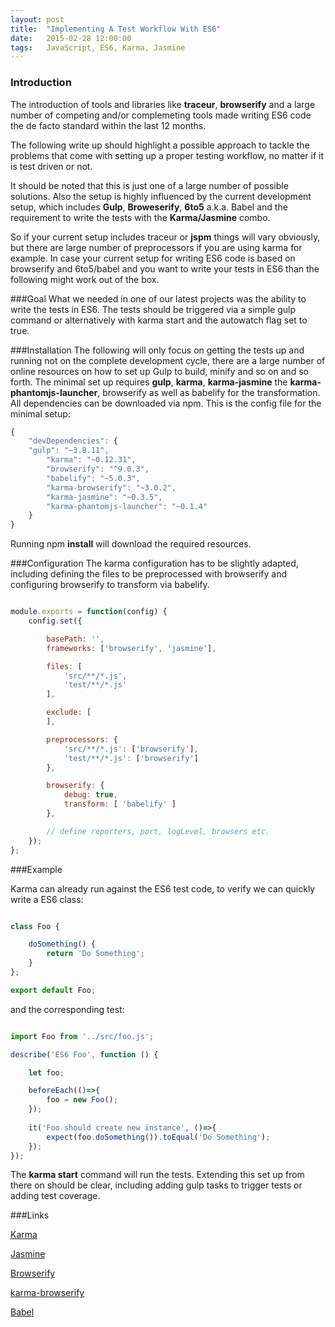 ```yaml
---
layout: post
title:  "Implementing A Test Workflow With ES6"
date:   2015-02-28 12:00:00
tags:   JavaScript, ES6, Karma, Jasmine
---
```


### Introduction

The introduction of tools and libraries like **traceur**, **browserify** and a large number of competing and/or complemeting tools made writing ES6 code the de facto standard within the last 12 months.

The following write up should highlight a possible approach to tackle the problems that come with setting up a proper testing workflow, no matter if it is test driven or not.

It should be noted that this is just one of a large number of possible solutions. Also the setup is highly influenced by the current development setup, which includes **Gulp**, **Broweserify**, **6to5** a.k.a. Babel and the requirement to write the tests with the **Karma/Jasmine** combo.

So if your current setup includes traceur or **jspm** things will vary obviously, but there are large number of preprocessors if you are using karma for example. 
In case your current setup for writing ES6 code is based on browserify and 6to5/babel and you want to write your tests in ES6 than the following might work out of the box.

###Goal
What we needed in one of our latest projects was the ability to write the tests in ES6. The tests should be triggered via a simple gulp command or alternatively with karma start and the autowatch flag set to true.


###Installation
The following will only focus on getting the tests up and running not on the complete development cycle, there are a large number of online resources on how to set up Gulp to build, minify and so on and so forth.
    The minimal set up requires **gulp**, **karma**, **karma-jasmine** the **karma-phantomjs-launcher**, browserify as well as babelify for the transformation. All dependencies can be downloaded via npm.
    This is the config file for the minimal setup:

```javascript
{
    "devDependencies": {
    "gulp": "~3.8.11",
        "karma": "~0.12.31",
        "browserify": "^9.0.3",
        "babelify": "~5.0.3",
        "karma-browserify": "~3.0.2",
        "karma-jasmine": "~0.3.5",
        "karma-phantomjs-launcher": "~0.1.4"
    }
}
```

Running npm **install** will download the required resources.

###Configuration
The karma configuration has to be slightly adapted, including defining the files to be preprocessed with browserify and configuring browserify to transform via babelify.

```javascript

module.exports = function(config) {
    config.set({

        basePath: '',
        frameworks: ['browserify', 'jasmine'],

        files: [
            'src/**/*.js',
            'test/**/*.js'
        ],

        exclude: [
        ],

        preprocessors: {
            'src/**/*.js': ['browserify'],
            'test/**/*.js': ['browserify']
        },

        browserify: {
            debug: true,
            transform: [ 'babelify' ]
        },

        // define reporters, port, logLevel, browsers etc.
    });
};
```


###Example

Karma can already run against the ES6 test code, to verify we can quickly write a ES6 class:

```javascript

class Foo {

    doSomething() {
        return 'Do Something';
    }
};

export default Foo;
```

and the corresponding test:

```javascript

import Foo from '../src/foo.js';

describe('ES6 Foo', function () {

    let foo;

    beforeEach(()=>{
        foo = new Foo();
    });
    
    it('Foo should create new instance', ()=>{
        expect(foo.doSomething()).toEqual('Do Something');
    });
});
```

The **karma start** command will run the tests. 
Extending this set up from there on should be clear, including adding gulp tasks to trigger tests or adding test coverage.

###Links

[Karma](http://karma-runner.github.io/0.12/index.html)

[Jasmine](http://jasmine.github.io/)

[Browserify](http://browserify.org/)

[karma-browserify](https://github.com/Nikku/karma-browserify)

[Babel](http://babeljs.io/)

